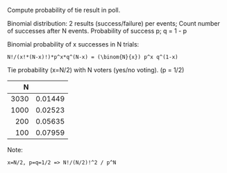 Compute probability of tie result in poll.

Binomial distribution: 2 results (success/failure) per events;
Count number of successes after N events.
Probability of success p; q = 1 - p

Binomial probability of x successes in N trials:

```
N!/(x!*(N-x)!)*p^x*q^(N-x) = (\binom{N}{x}) p^x q^(1-x)
```

Tie probability (x=N/2) with N voters (yes/no voting).
(p = 1/2)

|  N   |         |
|-----:|--------:|
| 3030 | 0.01449 |
| 1000 | 0.02523 |
|  200 | 0.05635 |
|  100 | 0.07959 |

Note:

```
x=N/2, p=q=1/2 => N!/(N/2)!^2 / p^N
```
